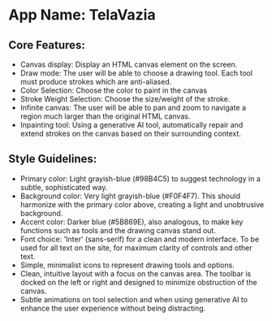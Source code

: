 # **App Name**: TelaVazia

## Core Features:

- Canvas display: Display an HTML canvas element on the screen.
- Draw mode: The user will be able to choose a drawing tool. Each tool must produce strokes which are anti-aliased.
- Color Selection: Choose the color to paint in the canvas
- Stroke Weight Selection: Choose the size/weight of the stroke.
- Infinite canvas: The user will be able to pan and zoom to navigate a region much larger than the original HTML canvas.
- Inpainting tool: Using a generative AI tool, automatically repair and extend strokes on the canvas based on their surrounding context.

## Style Guidelines:

- Primary color: Light grayish-blue (#98B4C5) to suggest technology in a subtle, sophisticated way.
- Background color: Very light grayish-blue (#F0F4F7). This should harmonize with the primary color above, creating a light and unobtrusive background.
- Accent color: Darker blue (#5B869E), also analogous, to make key functions such as tools and the drawing canvas stand out.
- Font choice: 'Inter' (sans-serif) for a clean and modern interface. To be used for all text on the site, for maximum clarity of controls and other text.
- Simple, minimalist icons to represent drawing tools and options.
- Clean, intuitive layout with a focus on the canvas area. The toolbar is docked on the left or right and designed to minimize obstruction of the canvas.
- Subtle animations on tool selection and when using generative AI to enhance the user experience without being distracting.